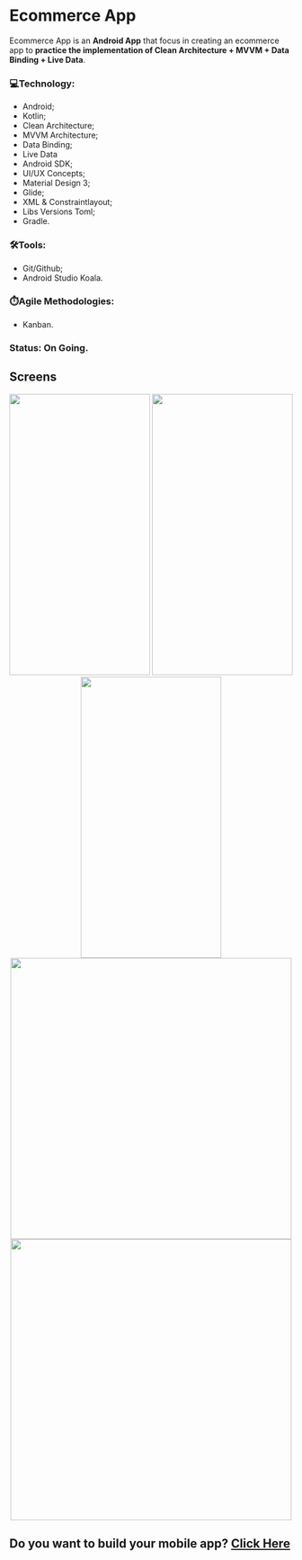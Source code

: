 # Ecommerce App

Ecommerce App is an **Android App** that focus in creating an ecommerce app to **practice the implementation of Clean Architecture + MVVM + Data Binding + Live Data**.

### 💻Technology:

* Android;
* Kotlin;
* Clean Architecture;
* MVVM Architecture;
* Data Binding;
* Live Data
* Android SDK;
* UI/UX Concepts;
* Material Design 3;
* Glide;
* XML & Constraintlayout;
* Libs Versions Toml;
* Gradle.

### 🛠️Tools:
* Git/Github;
* Android Studio Koala.

### ⏱️Agile Methodologies:
* Kanban.

### Status: On Going.

## Screens
<p align="center">
  <img src="./img/print_1.jpg" width="250" height="500"/>
  <img src="./img/print_2.jpg" width="250" height="500"/>
  <img src="./img/print_3.jpg" width="250" height="500"/>
  <img src="./img/timer.png" width="500" height="500"/>
  <img src="./img/michin_logo.PNG" width="500" height="500"/>
 </p>

Do you want to build your mobile app? <a href="https://www.linkedin.com/company/michi-in/"> **Click Here** </a>
-------------------------------------------------------------------------------------------------------------------------------------------
